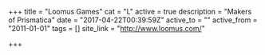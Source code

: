 +++
title = "Loomus Games"
cat = "L"
active = true
description = "Makers of Prismatica"
date = "2017-04-22T00:39:59Z"
active_to = ""
active_from = "2011-01-01"
tags = []
site_link = "http://www.loomus.com/"

+++

